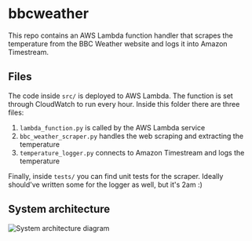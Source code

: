 # bbcweather
This repo contains an AWS Lambda function handler that scrapes the temperature from the BBC Weather website and logs it into Amazon Timestream.

## Files

The code inside `src/` is deployed to AWS Lambda. The function is set through CloudWatch to run every hour. Inside this folder there are three files:
1. `lambda_function.py` is called by the AWS Lambda service
2. `bbc_weather_scraper.py` handles the web scraping and extracting the temperature
3. `temperature_logger.py` connects to Amazon Timestream and logs the temperature

Finally, inside `tests/` you can find unit tests for the scraper. Ideally should've written some for the logger as well, but it's 2am :)

## System architecture

![System architecture diagram](https://user-images.githubusercontent.com/6562353/123090374-f5eda900-d41f-11eb-8084-dfa5543fb348.png)
